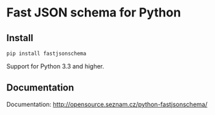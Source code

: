 # Fast JSON schema for Python

## Install

`pip install fastjsonschema`

Support for Python 3.3 and higher.

## Documentation

Documentation: http://opensource.seznam.cz/python-fastjsonschema/
